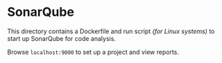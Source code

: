 # SonarQube
This directory contains a Dockerfile and run script *(for Linux systems)*
to start up SonarQube for code analysis.

Browse `localhost:9000` to set up a project and view reports.
